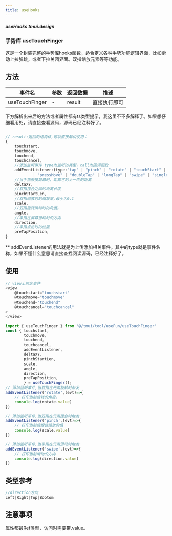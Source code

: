 ```yaml
---
title: useHooks
---
```


##### useHooks tmui.design

### 手势库 useTouchFinger

这是一个封装完整的手势库hooks函数，适合定义各种手势功能逻辑界面，比如滑动上拉弹跳，或者下拉关闭界面。双指缩放元素等等功能。

## 方法

| 事件名 | 参数 | 返回数据 | 描述 |
| --- | --- | --- | --- |
| useTouchFinger | - | result | 直接执行即可 |

下方解析出来后的方法或者属性都有ts类型提示，我这里不不多解释了。如果想仔细看用处，请直接查看源码，源码已经注释好了。

```ts

// result:返回的结构体,可以直接解构使用：
{
	touchstart,
	touchmove, 
	touchend, 
	touchcancel, 
	//添加监听事件 type为监听的类型，call为回调函数
	addEventListener:(type:"tap" | "pinch" | "rotate" | "touchStart" | "touchMove" | "touchEnd" | "touchCancel"
            | "pressMove" | "doubleTap" | "longTap" | "swipe" | "singleTap" | "multipointStart" | "multipointEnd",call:Function),
	//当手指触摸屏幕时，距离它的上一次的距离
	deltaXY, 
	//双指捏合之间的距离长度
	pinchStartLen, 
	//双指缩放时的缩放率,最小为0.1
	scale, 
	//双指旋转滑动时的角度。
	angle, 
	//单指在屏幕滑动时的方向
	direction, 
	//单指点击时的位置 
	preTapPosition,
}

```
** addEventListener的用法就是为上传添加相关事件。其中的type就是事件名称，如果不懂什么意思请直接查找阅读源码，已经注释好了。


## 使用
```ts
// view上绑定事件
<view
	@touchstart="touchstart"
    @touchmove="touchmove"
    @touchend="touchend"
    @touchcancel="touchcancel"
>
</view>

import { useTouchFinger } from '@/tmui/tool/useFun/useTouchFinger'
const { touchstart, 
        touchmove, 
        touchend, 
        touchcancel, 
        addEventListener,
        deltaXY, 
        pinchStartLen, 
        scale, 
        angle, 
        direction, 
        preTapPosition,
        } = useTouchFinger();
// 添加监听事件,当双指在元素旋转时触发
addEventListener('rotate',(evt)=>{
	// 打印当前旋转的角度。
	console.log(rotate.value)
})

// 添加监听事件,当双指在元素捏合时触发
addEventListener('pinch',(evt)=>{
	// 打印当前旋捏合缩放的值
	console.log(scale.value)
})

// 添加监听事件,当单指在元素滑动时触发
addEventListener('swipe',(evt)=>{
	// 打印当前滑动的方向
	console.log(direction.value)
})

```

## 类型参考
```ts
//direction方向
Left|Right|Top|Bootom

```

## 注意事项

属性都最Ref类型，访问时需要带.value。
